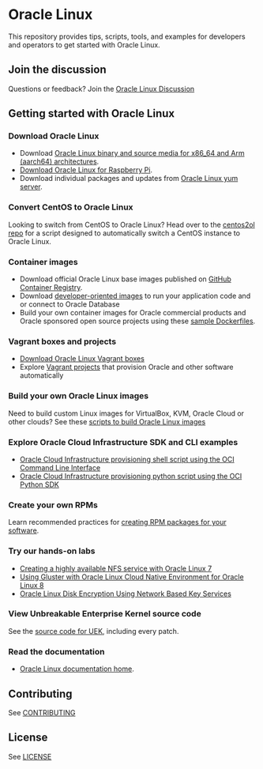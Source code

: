 # Oracle Linux

This repository provides tips, scripts, tools, and examples for developers and operators to get started with Oracle Linux.

## Join the discussion
Questions or feedback? Join the [Oracle Linux Discussion](https://github.com/oracle/oracle-linux/discussions)

## Getting started with Oracle Linux

### Download Oracle Linux
- Download [Oracle Linux binary and source media for x86_64 and Arm (aarch64) architectures](http://yum.oracle.com/oracle-linux-isos.html).
- [Download Oracle Linux for Raspberry Pi](https://www.oracle.com/linux/downloads/linux-arm-downloads.html).
- Download individual packages and updates from [Oracle Linux yum server](https://yum.oracle.com).

### Convert CentOS to Oracle Linux
Looking to switch from CentOS to Oracle Linux? Head over to the [centos2ol repo](/oracle/centos2ol) for a script designed to automatically switch a CentOS instance to Oracle Linux.

### Container images
 - Download official Oracle Linux base images published on [GitHub Container Registry](https://github.com/orgs/oracle/packages/container/package/oraclelinux).
 - Download [developer-oriented images](https://github.com/orgs/oracle/packages?repo_name=docker-images) to run your application code and or connect to Oracle Database
 - Build your own container images for Oracle commercial products and Oracle sponsored open source projects using these [sample Dockerfiles](https://github.com/oracle/docker-images).

### Vagrant boxes and projects
- [Download Oracle Linux Vagrant boxes](https://yum.oracle.com/boxes/)
- Explore [Vagrant projects](https://github.com/oracle/vagrant-projects) that provision Oracle and other software automatically 

### Build your own Oracle Linux images
Need to build custom Linux images for VirtualBox, KVM, Oracle Cloud or other clouds? See these [scripts to build Oracle Linux images](oracle-linux-image-tools)

### Explore Oracle Cloud Infrastructure SDK and CLI examples
- [Oracle Cloud Infrastructure provisioning shell script using the OCI Command Line Interface](oci-provision)
- [Oracle Cloud Infrastructure provisioning python script using the OCI Python SDK](oci-compute)


### Create your own RPMs
Learn recommended practices for [creating RPM packages for your software](creating-rpm-packages/creating-rpm-packages.md).

### Try our hands-on labs

* [Creating a highly available NFS service with Oracle Linux 7](https://oracle.github.io/linux-labs/HA-NFS/)
* [Using Gluster with Oracle Linux Cloud Native Environment for Oracle Linux 8](https://oracle.github.io/linux-labs/OLCNE-Gluster/)
* [Oracle Linux Disk Encryption Using Network Based Key Services](https://oracle.github.io/linux-labs/NBDE/)

### View Unbreakable Enterprise Kernel source code
See the [source code for UEK](https://github.com/oracle/linux-uek), including every patch.

### Read the documentation
- [Oracle Linux documentation home](https://docs.oracle.com/en/operating-systems/oracle-linux/index.html).

## Contributing

See [CONTRIBUTING](https://github.com/oracle/ol-sample-scripts/blob/master/CONTRIBUTING.md)

## License

See [LICENSE](https://github.com/oracle/ol-sample-scripts/blob/master/LICENSE)
